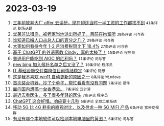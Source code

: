 # 2023-03-19

1. [三年前放弃大厂 offer 去读研，现在却连当时一半工资的工作都找不到](https://www.v2ex.com/t/925245) `41条评论` `职场话题`
1. [堂弟非法猎鸟，被老家当地派出所抓了，目前在拘留所](https://www.v2ex.com/t/925247) `38条评论` `问与答`
1. [谁知道已婚人口占总人口的百分之几？](https://www.v2ex.com/t/925228) `29条评论` `问与答`
1. [大家如何看待今年 1-2 月消费税同比下 18.4%](https://www.v2ex.com/t/925257) `27条评论` `问与答`
1. [基于 ChatGPT 的外语家教 Cindy，真的太棒了！](https://www.v2ex.com/t/925213) `15条评论` `程序员`
1. [普通用户能吃到 AIGC 的红利吗？](https://www.v2ex.com/t/925210) `11条评论` `问与答`
1. [new bing 加入候补名单之后又没了？](https://www.v2ex.com/t/925241) `10条评论` `程序员`
1. [IT 基础设施交付类岗位目前情绪稳定](https://www.v2ex.com/t/925250) `9条评论` `随想`
1. [这是我不喜欢 win11 自动更新的原因之一](https://www.v2ex.com/t/925251) `8条评论` `Windows`
1. [首次装台机器，抄了个单子，帮忙看看有没有问题](https://www.v2ex.com/t/925267) `7条评论` `硬件`
1. [面向国内想搞一台香港云。](https://www.v2ex.com/t/925254) `7条评论` `云计算`
1. [最近去看医生，多了很多年轻的医生](https://www.v2ex.com/t/925240) `7条评论` `程序员`
1. [ChatGPT 这会好慢。响应要十几秒](https://www.v2ex.com/t/925234) `6条评论` `全球工单系统`
1. [移动 5G 比 4G 耗电的直观对比，以及寻求一种 5G MIFI 产品](https://www.v2ex.com/t/925218) `6条评论` `宽带症候群`
1. [有没有哪个本地软件可以检测本地电脑里的黄图？](https://www.v2ex.com/t/925215) `6条评论` `问与答`
